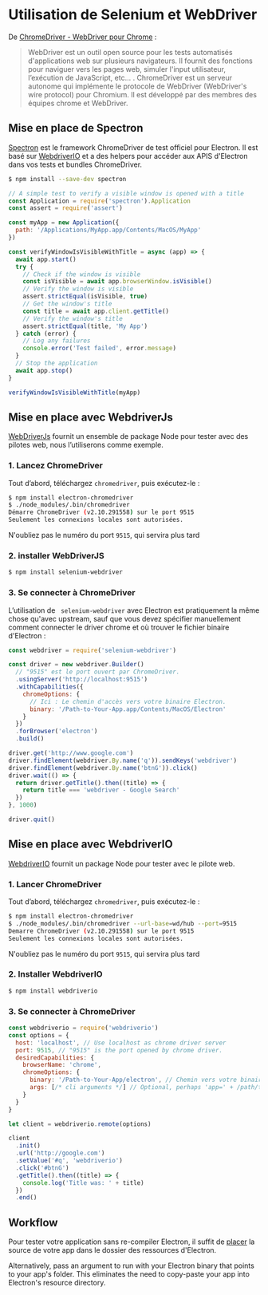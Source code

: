 # Utilisation de Selenium et WebDriver

De [ChromeDriver - WebDriver pour Chrome](https://sites.google.com/a/chromium.org/chromedriver/) :

> WebDriver est un outil open source pour les tests automatisés d'applications web sur plusieurs navigateurs. Il fournit des fonctions pour naviguer vers les pages web, simuler l'input utilisateur, l’exécution de JavaScript, etc... . ChromeDriver est un serveur autonome qui implémente le protocole de WebDriver (WebDriver's wire protocol) pour Chromium. Il est développé par des membres des équipes chrome et WebDriver.

## Mise en place de Spectron

[Spectron](https://electronjs.org/spectron) est le framework ChromeDriver de test officiel pour Electron. Il est basé sur [WebdriverIO](http://webdriver.io/) et a des helpers pour accéder aux APIS d'Electron dans vos tests et bundles ChromeDriver.

```sh
$ npm install --save-dev spectron
```

```javascript
// A simple test to verify a visible window is opened with a title
const Application = require('spectron').Application
const assert = require('assert')

const myApp = new Application({
  path: '/Applications/MyApp.app/Contents/MacOS/MyApp'
})

const verifyWindowIsVisibleWithTitle = async (app) => {
  await app.start()
  try {
    // Check if the window is visible
    const isVisible = await app.browserWindow.isVisible()
    // Verify the window is visible
    assert.strictEqual(isVisible, true)
    // Get the window's title
    const title = await app.client.getTitle()
    // Verify the window's title
    assert.strictEqual(title, 'My App')
  } catch (error) {
    // Log any failures
    console.error('Test failed', error.message)
  }
  // Stop the application
  await app.stop()
}

verifyWindowIsVisibleWithTitle(myApp)
```

## Mise en place avec WebdriverJs

[WebDriverJs](https://code.google.com/p/selenium/wiki/WebDriverJs) fournit un ensemble de package Node pour tester avec des pilotes web, nous l’utiliserons comme exemple.

### 1. Lancez ChromeDriver

Tout d’abord, téléchargez `chromedriver`, puis exécutez-le :

```sh
$ npm install electron-chromedriver
$ ./node_modules/.bin/chromedriver
Démarre ChromeDriver (v2.10.291558) sur le port 9515
Seulement les connexions locales sont autorisées.
```

N'oubliez pas le numéro du port `9515`, qui servira plus tard

### 2. installer WebDriverJS

```sh
$ npm install selenium-webdriver
```

### 3. Se connecter à ChromeDriver

L’utilisation de ` selenium-webdriver` avec Electron est pratiquement la même chose qu'avec upstream, sauf que vous devez spécifier manuellement comment connecter le driver chrome et où trouver le fichier binaire d'Electron :

```javascript
const webdriver = require('selenium-webdriver')

const driver = new webdriver.Builder()
  // "9515" est le port ouvert par ChromeDriver.
  .usingServer('http://localhost:9515')
  .withCapabilities({
    chromeOptions: {
      // Ici : Le chemin d'accès vers votre binaire Electron.
      binary: '/Path-to-Your-App.app/Contents/MacOS/Electron'
    }
  })
  .forBrowser('electron')
  .build()

driver.get('http://www.google.com')
driver.findElement(webdriver.By.name('q')).sendKeys('webdriver')
driver.findElement(webdriver.By.name('btnG')).click()
driver.wait(() => {
  return driver.getTitle().then((title) => {
    return title === 'webdriver - Google Search'
  })
}, 1000)

driver.quit()
```

## Mise en place avec WebdriverIO

[WebdriverIO](http://webdriver.io/) fournit un package Node pour tester avec le pilote web.

### 1. Lancer ChromeDriver

Tout d’abord, téléchargez `chromedriver`, puis exécutez-le :

```sh
$ npm install electron-chromedriver
$ ./node_modules/.bin/chromedriver --url-base=wd/hub --port=9515
Demarre ChromeDriver (v2.10.291558) sur le port 9515
Seulement les connexions locales sont autorisées.
```

N'oubliez pas le numéro du port `9515`, qui servira plus tard

### 2. Installer WebdriverIO

```sh
$ npm install webdriverio
```

### 3. Se connecter à ChromeDriver

```javascript
const webdriverio = require('webdriverio')
const options = {
  host: 'localhost', // Use localhost as chrome driver server
  port: 9515, // "9515" is the port opened by chrome driver.
  desiredCapabilities: {
    browserName: 'chrome',
    chromeOptions: {
      binary: '/Path-to-Your-App/electron', // Chemin vers votre binaire Electron.
      args: [/* cli arguments */] // Optional, perhaps 'app=' + /path/to/your/app/
    }
  }
}

let client = webdriverio.remote(options)

client
  .init()
  .url('http://google.com')
  .setValue('#q', 'webdriverio')
  .click('#btnG')
  .getTitle().then((title) => {
    console.log('Title was: ' + title)
  })
  .end()
```

## Workflow

Pour tester votre application sans re-compiler Electron, il suffit de [placer](https://github.com/electron/electron/blob/master/docs/tutorial/application-distribution.md) la source de votre app dans le dossier des ressources d'Electron.

Alternatively, pass an argument to run with your Electron binary that points to your app's folder. This eliminates the need to copy-paste your app into Electron's resource directory.